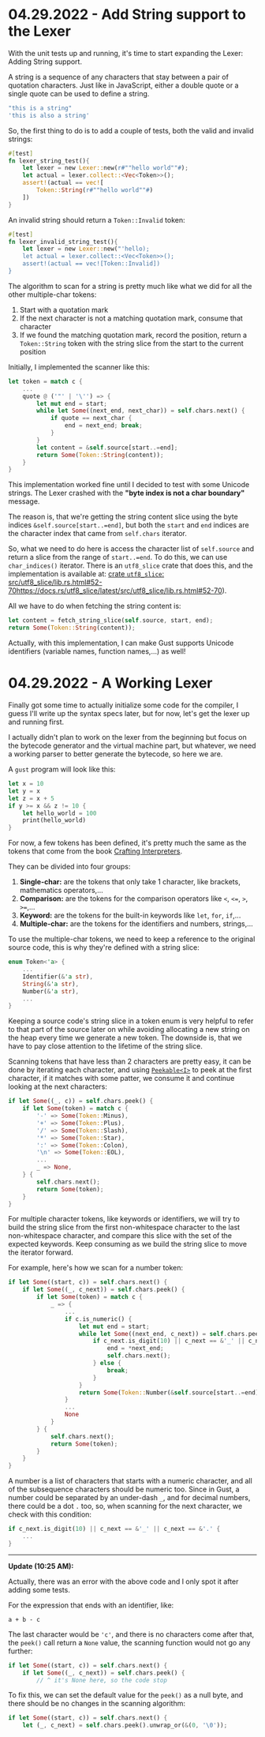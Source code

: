 # 04.29.2022 - Add String support to the Lexer

With the unit tests up and running, it's time to start expanding the Lexer: Adding String support.

A string is a sequence of any characters that stay between a pair of quotation characters. Just like in JavaScript, either a double quote or a single quote can be used to define a string.

```javascript
"this is a string"
'this is also a string'
```

So, the first thing to do is to add a couple of tests, both the valid and invalid strings:

```rust
#[test]
fn lexer_string_test(){
    let lexer = new Lexer::new(r#""hello world""#);
    let actual = lexer.collect::<Vec<Token>>();
    assert!(actual == vec![
        Token::String(r#""hello world""#)
    ])
}
```

An invalid string should return a `Token::Invalid` token:

```rust
#[test]
fn lexer_invalid_string_test(){
    let lexer = new Lexer::new("'hello);
    let actual = lexer.collect::<Vec<Token>>();
    assert!(actual == vec![Token::Invalid])
}
```

The algorithm to scan for a string is pretty much like what we did for all the other multiple-char tokens:

1. Start with a quotation mark
2. If the next character is not a matching quotation mark, consume that character
3. If we found the matching quotation mark, record the position, return a `Token::String` token with the string slice from the start to the current position

Initially, I implemented the scanner like this:

```rust
let token = match c {
    ...
    quote @ ('"' | '\'') => {
        let mut end = start;
        while let Some((next_end, next_char)) = self.chars.next() {
            if quote == next_char {
                end = next_end; break;
            }
        }
        let content = &self.source[start..=end];
        return Some(Token::String(content));
    }
}
```

This implementation worked fine until I decided to test with some Unicode strings. The Lexer crashed with the **"byte index is not a char boundary"** message.

The reason is, that we're getting the string content slice using the byte indices `&self.source[start..=end]`, but both the `start` and `end` indices are the character index that came from `self.chars` iterator.

So, what we need to do here is access the character list of `self.source` and return a slice from the range of `start..=end`. To do this, we can use `char_indices()` iterator. There is an `utf8_slice` crate that does this, and the implementation is available at: [crate `utf8_slice`: src/utf8_slice/lib.rs.html#52-70]()https://docs.rs/utf8_slice/latest/src/utf8_slice/lib.rs.html#52-70).

All we have to do when fetching the string content is:

```rust
let content = fetch_string_slice(self.source, start, end);
return Some(Token::String(content));
```

Actually, with this implementation, I can make Gust supports Unicode identifiers (variable names, function names,...) as well!

# 04.29.2022 - A Working Lexer

Finally got some time to actually initialize some code for the compiler, I guess
I'll write up the syntax specs later, but for now, let's get the lexer up and running first.

I actually didn't plan to work on the lexer from the beginning but focus on the bytecode generator and the virtual machine part, but whatever, we need a working parser to better generate the bytecode, so here we are.

A `gust` program will look like this:

```rust
let x = 10
let y = x
let z = x + 5
if y >= x && z != 10 {
    let hello_world = 100
    print(hello_world)
}
```

For now, a few tokens has been defined, it's pretty much the same as the tokens
that come from the book [Crafting Interpreters](https://www.craftinginterpreters.com/scanning.html).

They can be divided into four groups:

1. **Single-char:** are the tokens that only take 1 character, like brackets, mathematics operators,...
2. **Comparison:** are the tokens for the comparison operators like `<`, `<=`, `>`, `>=`,...
3. **Keyword:** are the tokens for the built-in keywords like `let`, `for`, `if`,...
4. **Multiple-char:** are the tokens for the identifiers and numbers, strings,...

To use the multiple-char tokens, we need to keep a reference to the original source code, this is why they're defined with a string slice:

```rust
enum Token<'a> {
    ...
    Identifier(&'a str),
    String(&'a str),
    Number(&'a str),
    ...
}
```

Keeping a source code's string slice in a token enum is very helpful to refer to that part of the source later on while avoiding allocating a new string on the heap every time we generate a new token. The downside is, that we have to pay close attention to the lifetime of the string slice.

Scanning tokens that have less than 2 characters are pretty easy, it can be done by iterating each character, and using [`Peekable<I>`](https://doc.rust-lang.org/stable/std/iter/struct.Peekable.html) to peek at the first character, if it matches with some patter, we consume it and continue looking at the next characters:

```rust
if let Some((_, c)) = self.chars.peek() {
    if let Some(token) = match c {
        '-' => Some(Token::Minus),
        '+' => Some(Token::Plus),
        '/' => Some(Token::Slash),
        '*' => Some(Token::Star),
        ':' => Some(Token::Colon),
        '\n' => Some(Token::EOL),
        ...
        _ => None,
    } {
        self.chars.next();
        return Some(token);
    }
}
```

For multiple character tokens, like keywords or identifiers, we will try to build the string slice from the first non-whitespace character to the last non-whitespace character, and compare this slice with the set of the expected keywords. Keep consuming as we build the string slice to move the iterator forward.

For example, here's how we scan for a number token:

```rust
if let Some((start, c)) = self.chars.next() {
    if let Some((_, c_next)) = self.chars.peek() {
        if let Some(token) = match c {
            _ => {
                ...
                if c.is_numeric() {
                    let mut end = start;
                    while let Some((next_end, c_next)) = self.chars.peek() {
                        if c_next.is_digit(10) || c_next == &'_' || c_next == &'.' {
                            end = *next_end;
                            self.chars.next();
                        } else {
                            break;
                        }
                    }
                    return Some(Token::Number(&self.source[start..=end]));
                }
                ...
                None
            }
        } {
            self.chars.next();
            return Some(token);
        }
    }
}
```

A number is a list of characters that starts with a numeric character, and all of the subsequence characters should be numeric too. Since in Gust, a number could be separated by an under-dash `_`, and for decimal numbers, there could be a dot `.` too, so, when scanning for the next character, we check with this condition:

```rust
if c_next.is_digit(10) || c_next == &'_' || c_next == &'.' {
    ...
}
```

---

**Update (10:25 AM):**

Actually, there was an error with the above code and I only spot it after adding some tests.

For the expression that ends with an identifier, like:

```
a + b - c
```

The last character would be `'c'`, and there is no characters come after that, the `peek()` call return a `None` value, the scanning function would not go any further:

```rust
if let Some((start, c)) = self.chars.next() {
    if let Some((_, c_next)) = self.chars.peek() {
        // ^ it's None here, so the code stop
```

To fix this, we can set the default value for the `peek()` as a null byte, and there should be no changes in the scanning algorithm:

```rust
if let Some((start, c)) = self.chars.next() {
    let (_, c_next) = self.chars.peek().unwrap_or(&(0, '\0'));
```
